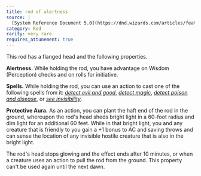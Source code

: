 ```yaml
---
title: rod of alertness
source: |
  [System Reference Document 5.0](https://dnd.wizards.com/articles/features/systems-reference-document-srd)
category: Rod
rarity: very rare
requires_attunement: true
---
```


This rod has a flanged head and the following properties.

**Alertness.** While holding the rod, you have advantage on Wisdom (Perception) checks and on rolls for initiative.

**Spells.** While holding the rod, you can use an action to cast one of the following spells from it: [*detect evil and good*](/spells/detect-evil-and-good/), [*detect magic*](/spells/detect-magic/), [*detect poison and disease*](/spells/detect-poison-and-disease/), or [*see invisibility*](/spells/see-invisibility/).

**Protective Aura.** As an action, you can plant the haft end of the rod in the ground, whereupon the rod's head sheds bright light in a 60-foot radius and dim light for an additional 60 feet. While in that bright light, you and any creature that is friendly to you gain a +1 bonus to AC and saving throws and can sense the location of any invisible hostile creature that is also in the bright light.

The rod's head stops glowing and the effect ends after 10 minutes, or when a creature uses an action to pull the rod from the ground. This property can't be used again until the next dawn.
